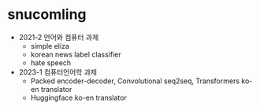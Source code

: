 # snucomling
- 2021-2 언어와 컴퓨터 과제
    - simple eliza
    - korean news label classifier
    - hate speech
- 2023-1 컴퓨터언어학 과제
    - Packed encoder-decoder, Convolutional seq2seq, Transformers ko-en translator
    - Huggingface ko-en translator
